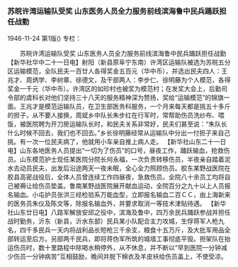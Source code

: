 ### 苏皖许湾运输队受奖  山东医务人员全力服务前线滨海鲁中民兵踊跃担任战勤

1946-11-24
第1版()
专栏：

　　苏皖许湾运输队受奖
    山东医务人员全力服务前线滨海鲁中民兵踊跃担任战勤
    【新华社华中二十一日电】射阳（新县原阜宁东南）许湾区运输队被选为苏皖五分区运输模范，全队民夫一百廿人各得奖金五百元（华中币），并选出民夫四人：王兆才、周炳学、李树章、徐德文，及干部两人：李步仁、徐明藤为个人模范，各得奖金一千元（华中币）。许湾区的如珍村也被奖为模范村；在发奖大会上，后勤司令部的虞科长对他们坚持三十八天的服务精神深为赞扬，奖给“运输模范”的锦旗一面。王兆才是模范运输队员，在卫生部医务科服务，一个月来每天都是挑五十多斤的担子，从不要人接换，周斌乡中队长朱步红在行军时，常帮助伤员洗纱布、喂饭，被医院聘为开刀房运输队长时，和民夫关系非常好，民夫们甚至说：“朱队长什么时候不回去，我们也不回去。”乡长徐明藤经常从运输队中分出一付担子来自己挑。有一次一位民夫病了，他就用小车亲自推上病人走。
    【新华社山东二十一日电】山东各地医务人员提出“一切为了伤员”的口号，昼夜工作，踊跃输血，抢救伤员。山东模范护士现任某医院分院长何永福，一次负责转移伤员，半夜亲自踏着泥水去动员民夫，出发后沿途两天一夜未眠，全心全力照顾伤员。胶东某野战医院在胶县高密战役后，全体人员曾连续工作四昼夜，急救伤员。全院八十余员工均将自己被褥让给伤员垫盖。鲁南某野战医院展开献血运动，全院百分之九十以上人员报名输血。小屯护员张洪三经检验系万能血型，立即报名输血二百ＣＣ，由上海新来的医务员朱仪及陈文等，除报名输血外，并要求取消一等技术津贴待遇。
    【新华社山东廿日电】八路军解放安邱之役中，滨海及鲁中，四万余民兵踊跃参战并担任战时勤务，沂东（新县，沂水东部）民兵某小队配合主力攻城，生俘蒋军人枪九名，四千多民兵一天内将战利品长短枪三千余支，粮食十五万斤，及大批军用品全部转运至后方。另部两千民兵，即将蒋伪军所筑的城墙工事彻底平毁。担架队在抬运伤员时，数十里路程中除喝水稍停外，从不休息，并不断以“早到医院一分钟减少伤员一分钟病苦”互相鼓励，晚间并脱下棉衣及羊皮袄给伤员盖上，不使受凉。
